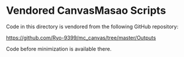 # Vendored CanvasMasao Scripts

Code in this directory is vendored from the following GitHub repository:

https://github.com/Ryo-9399/mc_canvas/tree/master/Outputs

Code before minimization is available there.